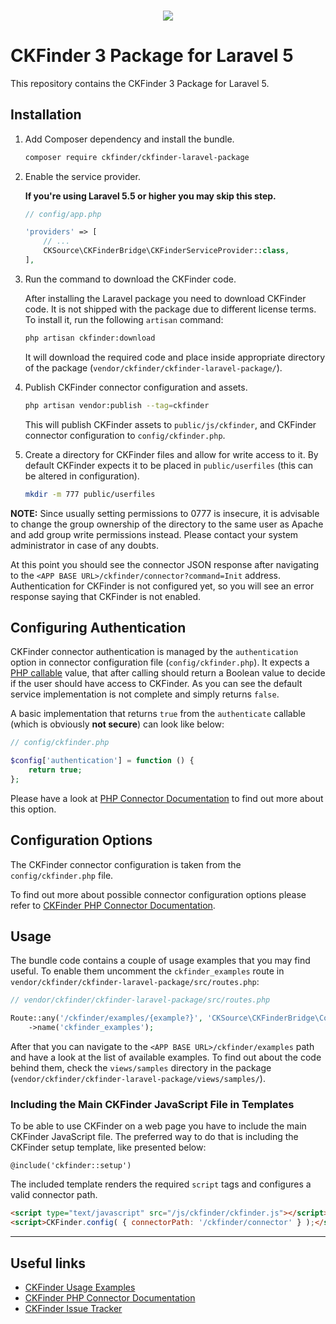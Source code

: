 <h3 align="center"><img src="https://user-images.githubusercontent.com/803299/42567830-6b6d3ad6-850b-11e8-9151-43021c92d8b7.png"></h3>

<h1>CKFinder 3 Package for Laravel 5</h1>

This repository contains the CKFinder 3 Package for Laravel 5.

## Installation

1. Add Composer dependency and install the bundle.

    ```bash
    composer require ckfinder/ckfinder-laravel-package
    ```

2. Enable the service provider.

    **If you're using Laravel 5.5 or higher you may skip this step.**

    ``` php
    // config/app.php

    'providers' => [
        // ...
        CKSource\CKFinderBridge\CKFinderServiceProvider::class,
    ],
    ```

3. Run the command to download the CKFinder code.

    After installing the Laravel package you need to download CKFinder code. It is not shipped
    with the package due to different license terms. To install it, run the following `artisan` command:

    ```bash
    php artisan ckfinder:download
    ```

    It will download the required code and place inside appropriate directory of the package (`vendor/ckfinder/ckfinder-laravel-package/`).

4. Publish CKFinder connector configuration and assets.

    ```bash
    php artisan vendor:publish --tag=ckfinder
    ```

    This will publish CKFinder assets to `public/js/ckfinder`, and CKFinder connector configuration to `config/ckfinder.php`.

5. Create a directory for CKFinder files and allow for write access to it. By default CKFinder expects it to be placed in `public/userfiles` (this can be altered in configuration).

    ```bash
    mkdir -m 777 public/userfiles
    ```

**NOTE:** Since usually setting permissions to 0777 is insecure, it is advisable to change the group ownership of the directory to the same user as Apache and add group write permissions instead. Please contact your system administrator in case of any doubts.

At this point you should see the connector JSON response after navigating to the `<APP BASE URL>/ckfinder/connector?command=Init` address.
Authentication for CKFinder is not configured yet, so you will see an error response saying that CKFinder is not enabled.

## Configuring Authentication

CKFinder connector authentication is managed by the `authentication` option in connector configuration file (`config/ckfinder.php`).
It expects a [PHP callable](http://php.net/manual/pl/language.types.callable.php) value, that after calling should return a Boolean value to decide if the user should have access to CKFinder.
As you can see the default service implementation is not complete and simply returns `false`.


A basic implementation that returns `true` from the `authenticate` callable (which is obviously **not secure**) can look like below:

```php
// config/ckfinder.php

$config['authentication'] = function () {
    return true;
};
```

Please have a look at [PHP Connector Documentation](https://docs.ckeditor.com/ckfinder/ckfinder3-php/configuration.html#configuration_options_authentication) to find out
more about this option.

## Configuration Options

The CKFinder connector configuration is taken from the `config/ckfinder.php` file.

To find out more about possible connector configuration options please refer to [CKFinder PHP Connector Documentation](http://docs.cksource.com/ckfinder3-php/configuration.html).

## Usage

The bundle code contains a couple of usage examples that you may find useful. To enable them uncomment the `ckfinder_examples`
route in `vendor/ckfinder/ckfinder-laravel-package/src/routes.php`:

```php
// vendor/ckfinder/ckfinder-laravel-package/src/routes.php

Route::any('/ckfinder/examples/{example?}', 'CKSource\CKFinderBridge\Controller\CKFinderController@examplesAction')
    ->name('ckfinder_examples');
```

After that you can navigate to the `<APP BASE URL>/ckfinder/examples` path and have a look at the list of available examples.
To find out about the code behind them, check the `views/samples` directory in the package (`vendor/ckfinder/ckfinder-laravel-package/views/samples/`).

### Including the Main CKFinder JavaScript File in Templates

To be able to use CKFinder on a web page you have to include the main CKFinder JavaScript file.
The preferred way to do that is including the CKFinder setup template, like presented below:

```blade
@include('ckfinder::setup')
```

The included template renders the required `script` tags and configures a valid connector path.

```html
<script type="text/javascript" src="/js/ckfinder/ckfinder.js"></script>
<script>CKFinder.config( { connectorPath: '/ckfinder/connector' } );</script>
```

---

## Useful links

 * [CKFinder Usage Examples](https://docs.ckeditor.com/ckfinder/demo/ckfinder3/samples/)
 * [CKFinder PHP Connector Documentation](https://docs.ckeditor.com/ckfinder/ckfinder3-php/)
 * [CKFinder Issue Tracker](https://github.com/ckfinder/ckfinder)

